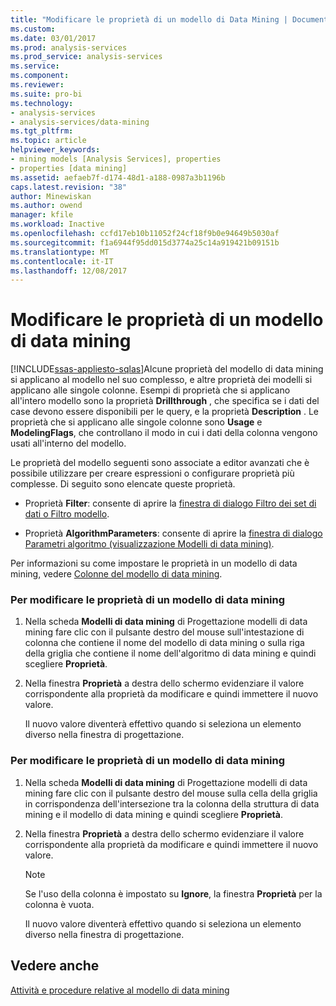 ```yaml
---
title: "Modificare le proprietà di un modello di Data Mining | Documenti Microsoft"
ms.custom: 
ms.date: 03/01/2017
ms.prod: analysis-services
ms.prod_service: analysis-services
ms.service: 
ms.component: 
ms.reviewer: 
ms.suite: pro-bi
ms.technology:
- analysis-services
- analysis-services/data-mining
ms.tgt_pltfrm: 
ms.topic: article
helpviewer_keywords:
- mining models [Analysis Services], properties
- properties [data mining]
ms.assetid: aefaeb7f-d174-48d1-a188-0987a3b1196b
caps.latest.revision: "38"
author: Minewiskan
ms.author: owend
manager: kfile
ms.workload: Inactive
ms.openlocfilehash: ccfd17eb10b11052f24cf18f9b0e94649b5030af
ms.sourcegitcommit: f1a6944f95dd015d3774a25c14a919421b09151b
ms.translationtype: MT
ms.contentlocale: it-IT
ms.lasthandoff: 12/08/2017
---
```

# <a name="change-the-properties-of-a-mining-model"></a>Modificare le proprietà di un modello di data mining
[!INCLUDE[ssas-appliesto-sqlas](../../includes/ssas-appliesto-sqlas.md)]Alcune proprietà del modello di data mining si applicano al modello nel suo complesso, e altre proprietà dei modelli si applicano alle singole colonne. Esempi di proprietà che si applicano all'intero modello sono la proprietà **Drillthrough** , che specifica se i dati del case devono essere disponibili per le query, e la proprietà **Description** . Le proprietà che si applicano alle singole colonne sono **Usage** e **ModelingFlags**, che controllano il modo in cui i dati della colonna vengono usati all'interno del modello.  
  
 Le proprietà del modello seguenti sono associate a editor avanzati che è possibile utilizzare per creare espressioni o configurare proprietà più complesse. Di seguito sono elencate queste proprietà.  
  
-   Proprietà **Filter**: consente di aprire la [finestra di dialogo Filtro dei set di dati o Filtro modello](http://msdn.microsoft.com/library/a9602174-b7e2-4e16-8ded-dfd8eb9264d7).  
  
-   Proprietà **AlgorithmParameters**: consente di aprire la [finestra di dialogo Parametri algoritmo &#40;visualizzazione Modelli di data mining&#41;](http://msdn.microsoft.com/library/57f9f6f8-8ca4-4a6e-8f18-85f0571b7060).  
  
 Per informazioni su come impostare le proprietà in un modello di data mining, vedere [Colonne del modello di data mining](../../analysis-services/data-mining/mining-model-columns.md).  
  
### <a name="to-change-the-properties-of-a-mining-model"></a>Per modificare le proprietà di un modello di data mining  
  
1.  Nella scheda **Modelli di data mining** di Progettazione modelli di data mining fare clic con il pulsante destro del mouse sull'intestazione di colonna che contiene il nome del modello di data mining o sulla riga della griglia che contiene il nome dell'algoritmo di data mining e quindi scegliere **Proprietà**.  
  
2.  Nella finestra **Proprietà** a destra dello schermo evidenziare il valore corrispondente alla proprietà da modificare e quindi immettere il nuovo valore.  
  
     Il nuovo valore diventerà effettivo quando si seleziona un elemento diverso nella finestra di progettazione.  
  
### <a name="to-change-the-properties-of-a-mining-model-column"></a>Per modificare le proprietà di un modello di data mining  
  
1.  Nella scheda **Modelli di data mining** di Progettazione modelli di data mining fare clic con il pulsante destro del mouse sulla cella della griglia in corrispondenza dell'intersezione tra la colonna della struttura di data mining e il modello di data mining e quindi scegliere **Proprietà**.  
  
2.  Nella finestra **Proprietà** a destra dello schermo evidenziare il valore corrispondente alla proprietà da modificare e quindi immettere il nuovo valore.  
  
    > [!NOTE]  
    >  Se l'uso della colonna è impostato su **Ignore**, la finestra **Proprietà** per la colonna è vuota.  
  
     Il nuovo valore diventerà effettivo quando si seleziona un elemento diverso nella finestra di progettazione.  
  
## <a name="see-also"></a>Vedere anche  
 [Attività e procedure relative al modello di data mining](../../analysis-services/data-mining/mining-model-tasks-and-how-tos.md)  
  
  
